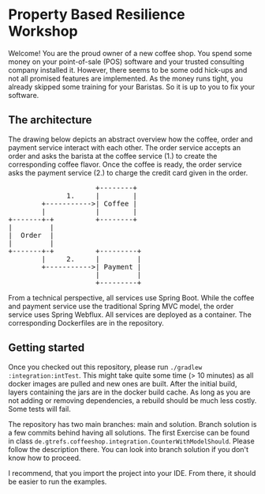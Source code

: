 # Property Based Resilience Workshop

Welcome! You are the proud owner of a new coffee shop. You spend some money on your point-of-sale (POS)
software and your trusted consulting company installed it. However, there seems to be some odd hick-ups
and not all promised features are implemented. As the money runs tight, you already skipped some training
for your Baristas. So it is up to you to fix your software.

## The architecture

The drawing below depicts an abstract overview how the coffee, order and payment service interact
with each other. The order service accepts an order and asks the barista at the coffee service (1.)
to create the corresponding coffee flavor. Once the coffee is ready, the order service asks the
payment service (2.) to charge the credit card given in the order.

<pre>
                     +--------+
              1.     |        |
        +----------->| Coffee |
        |            |        |
+-------+-+          +--------+
|         |
|  Order  |
|         |
+-------+-+          +---------+
        |     2.     |         |
        +----------->| Payment |
                     |         |
                     +---------+
</pre>

From a technical perspective, all services use Spring Boot. While the coffee and payment service use 
 the traditional Spring MVC model, the order service uses Spring Webflux. All services are deployed
 as a container. The corresponding Dockerfiles are in the repository.

## Getting started
Once you checked out this repository, please run `./gradlew :integration:intTest`. This might take quite some time (> 10 minutes) 
as all docker images are pulled and new ones are built. After the initial build, layers containing the jars are in the docker build
cache. As long as you are not adding or removing dependencies, a rebuild should be much less costly. Some tests will fail.

The repository has two main branches: main and solution. Branch solution is a few commits behind having all solutions. 
The first Exercise can be found in class `de.gtrefs.coffeeshop.integration.CounterWithModelShould`.
Please follow the description there. You can look into branch solution if you don't know how to proceed.

I recommend, that you import the project into your IDE. From there, it should be easier to run the examples.
